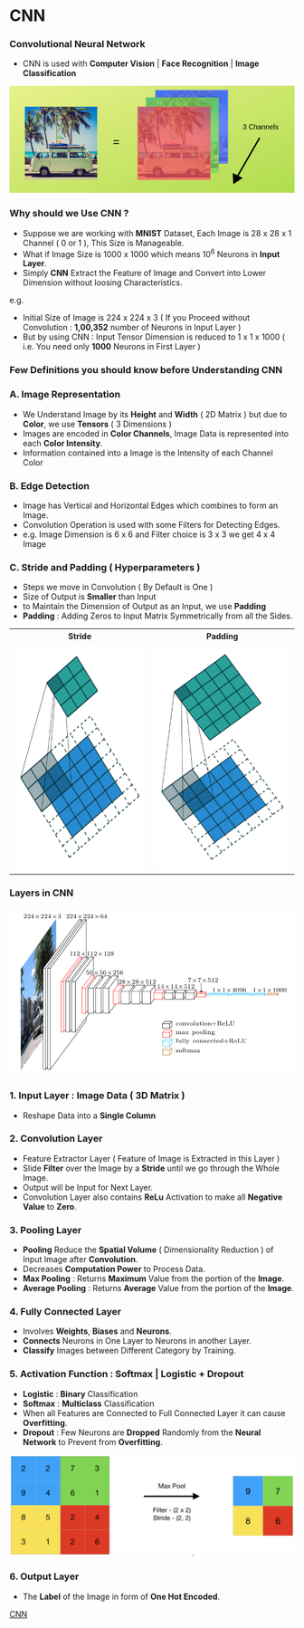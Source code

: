 # CNN

### Convolutional Neural Network
- CNN is used with **Computer Vision** | **Face Recognition** | **Image Classification**

![Channels](Image/3Channels.png)

### Why should we Use CNN ?
- Suppose we are working with **MNIST** Dataset, Each Image is 28 x 28 x 1 Channel ( 0 or 1 ), This Size is Manageable.
- What if Image Size is 1000 x 1000 which means 10<sup>6</sup> Neurons in **Input Layer**. 
- Simply **CNN** Extract the Feature of Image and Convert into Lower Dimension without loosing Characteristics.

e.g.
- Initial Size of Image is 224 x 224 x 3 ( If you Proceed without Convolution : **1,00,352** number of Neurons in Input Layer )
- But by using CNN : Input Tensor Dimension is reduced to 1 x 1 x 1000 ( i.e. You need only **1000** Neurons in First Layer )

### Few Definitions you should know before Understanding CNN

### A. Image Representation
- We Understand Image by its **Height** and **Width** ( 2D Matrix ) but due to **Color**, we use **Tensors** ( 3 Dimensions )
- Images are encoded in **Color Channels**, Image Data is represented into each **Color Intensity**.
- Information contained into a Image is the Intensity of each Channel Color 

### B. Edge Detection
- Image has Vertical and Horizontal Edges which combines to form an Image.
- Convolution Operation is used with some Filters for Detecting Edges.
- e.g. Image Dimension is 6 x 6 and Filter choice is 3 x 3 we get 4 x 4 Image

### C. Stride and Padding ( Hyperparameters )
- Steps we move in Convolution ( By Default is One )
- Size of Output is **Smaller** than Input
- to Maintain the Dimension of Output as an Input, we use **Padding**
- **Padding** : Adding Zeros to Input Matrix Symmetrically from all the Sides.

<table align=center>
  <tr><th>Stride</th><th>Padding</th></tr>
  <tr><td><img src="Image/Stride.gif" width='400px' height='400px'></td><td><img src="Image/Padding.gif" width='400px' height='400px'></td></tr>
</table>

### Layers in CNN

![CNN Layer](Image/CNNLayers.png)

### 1. Input Layer : Image Data ( 3D Matrix )
- Reshape Data into a **Single Column**

### 2. Convolution Layer
- Feature Extractor Layer ( Feature of Image is Extracted in this Layer )
- Slide **Filter** over the Image by a **Stride** until we go through the Whole Image.
- Output will be Input for Next Layer.
- Convolution Layer also contains **ReLu** Activation to make all **Negative Value** to **Zero**.

### 3. Pooling Layer
- **Pooling** Reduce the **Spatial Volume** ( Dimensionality Reduction ) of Input Image after **Convolution**.  
- Decreases **Computation Power** to Process Data. 
- **Max Pooling** : Returns **Maximum** Value from the portion of the **Image**.
- **Average Pooling** : Returns **Average** Value from the portion of the **Image**.

### 4. Fully Connected Layer
- Involves **Weights**, **Biases** and **Neurons**.
- **Connects** Neurons in One Layer to Neurons in another Layer.
- **Classify** Images between Different Category by Training.

### 5. Activation Function : Softmax | Logistic + Dropout
- **Logistic** : **Binary** Classification
- **Softmax**  : **Multiclass** Classification
- When all Features are Connected to Full Connected Layer it can cause **Overfitting**.
- **Dropout** : Few Neurons are **Dropped** Randomly from the **Neural Network** to Prevent from **Overfitting**.

![Max Pool](Image/MaxPool.png)

### 6. Output Layer
- The **Label** of the Image in form of **One Hot Encoded**.

[CNN](https://towardsdatascience.com/covolutional-neural-network-cb0883dd6529)
